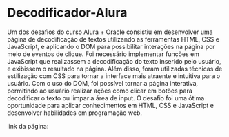 # Decodificador-Alura

Um dos desafios do curso Alura + Oracle consistiu em desenvolver uma página de decodificação de textos utilizando as ferramentas HTML, CSS e JavaScript, e aplicando o DOM para possibilitar interações na página por meio de eventos de clique. Foi necessário implementar funções em JavaScript que realizassem a decodificação do texto inserido pelo usuário, e exibissem o resultado na página. Além disso, foram utilizadas técnicas de estilização com CSS para tornar a interface mais atraente e intuitiva para o usuário. Com o uso do DOM, foi possível tornar a página interativa, permitindo ao usuário realizar ações como clicar em botões para decodificar o texto ou limpar a área de input. O desafio foi uma ótima oportunidade para aplicar conhecimentos em HTML, CSS e JavaScript e desenvolver habilidades em programação web.

link da página: 
